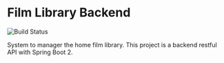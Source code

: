 # Film Library Backend
![Build Status](https://img.shields.io/jenkins/build?jobUrl=http://ec2-54-216-78-106.eu-west-1.compute.amazonaws.com/job/film-library-ci/&style=for-the-badge)

System to manager the home film library. This project is a backend restful API with Spring Boot 2.
